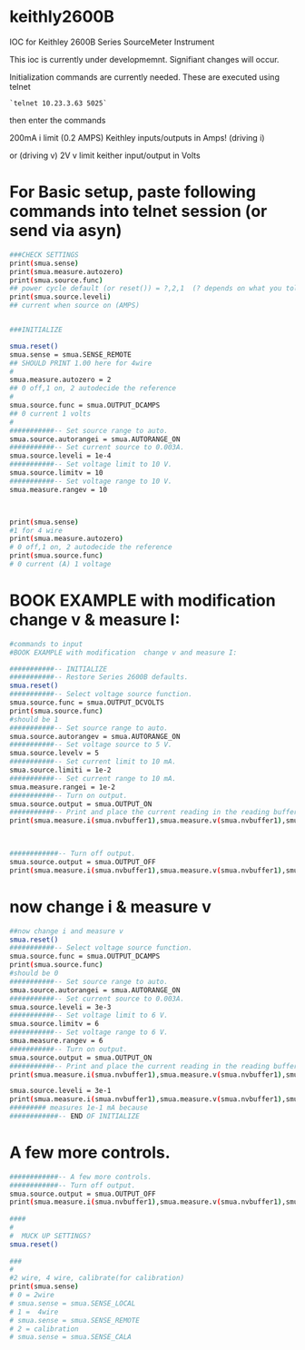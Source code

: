 # keithly2600B
IOC for Keithley 2600B Series SourceMeter Instrument

This ioc is currently under developmemnt.  Signifiant changes will occur.

Initialization commands are currently needed. These are executed using telnet

    `telnet 10.23.3.63 5025`

then enter the commands

200mA i limit (0.2 AMPS)
Keithley inputs/outputs in Amps!
(driving i)
 
or
(driving v)
2V v limit
keither input/output in Volts


# For Basic setup, paste following commands into telnet session (or send via asyn)
```sh
###CHECK SETTINGS
print(smua.sense)
print(smua.measure.autozero)
print(smua.source.func)
## power cycle default (or reset()) = ?,2,1  (? depends on what you told it)
print(smua.source.leveli)
## current when source on (AMPS)


###INITIALIZE

smua.reset()
smua.sense = smua.SENSE_REMOTE
## SHOULD PRINT 1.00 here for 4wire
#
smua.measure.autozero = 2
## 0 off,1 on, 2 autodecide the reference
#
smua.source.func = smua.OUTPUT_DCAMPS
## 0 current 1 volts
#
###########-- Set source range to auto.
smua.source.autorangei = smua.AUTORANGE_ON
###########-- Set current source to 0.003A.
smua.source.leveli = 1e-4
###########-- Set voltage limit to 10 V.
smua.source.limitv = 10
###########-- Set voltage range to 10 V.
smua.measure.rangev = 10  



print(smua.sense)
#1 for 4 wire
print(smua.measure.autozero)
# 0 off,1 on, 2 autodecide the reference
print(smua.source.func)
# 0 current (A) 1 voltage
```

# BOOK EXAMPLE with modification  change v & measure I:

``` sh
#commands to input 
#BOOK EXAMPLE with modification  change v and measure I:

###########-- INITIALIZE 
###########-- Restore Series 2600B defaults.
smua.reset()
###########-- Select voltage source function.
smua.source.func = smua.OUTPUT_DCVOLTS
print(smua.source.func)
#should be 1
###########-- Set source range to auto.
smua.source.autorangev = smua.AUTORANGE_ON
###########-- Set voltage source to 5 V.
smua.source.levelv = 5
###########-- Set current limit to 10 mA.
smua.source.limiti = 1e-2
###########-- Set current range to 10 mA.
smua.measure.rangei = 1e-2  
###########-- Turn on output.
smua.source.output = smua.OUTPUT_ON
###########-- Print and place the current reading in the reading buffer.
print(smua.measure.i(smua.nvbuffer1),smua.measure.v(smua.nvbuffer1),smua.measure.r(smua.nvbuffer1))


 
############-- Turn off output.
smua.source.output = smua.OUTPUT_OFF
print(smua.measure.i(smua.nvbuffer1),smua.measure.v(smua.nvbuffer1),smua.measure.r(smua.nvbuffer1))``
```
# now change i & measure v
```sh
##now change i and measure v
smua.reset()
###########-- Select voltage source function.
smua.source.func = smua.OUTPUT_DCAMPS
print(smua.source.func)
#should be 0
###########-- Set source range to auto.
smua.source.autorangei = smua.AUTORANGE_ON
###########-- Set current source to 0.003A.
smua.source.leveli = 3e-3
###########-- Set voltage limit to 6 V.
smua.source.limitv = 6
###########-- Set voltage range to 6 V.
smua.measure.rangev = 6  
###########-- Turn on output.
smua.source.output = smua.OUTPUT_ON
###########-- Print and place the current reading in the reading buffer.
print(smua.measure.i(smua.nvbuffer1),smua.measure.v(smua.nvbuffer1),smua.measure.r(smua.nvbuffer1))

smua.source.leveli = 3e-1
print(smua.measure.i(smua.nvbuffer1),smua.measure.v(smua.nvbuffer1),smua.measure.r(smua.nvbuffer1))
######### measures 1e-1 mA because 
############-- END OF INITIALIZE
```

# A few more controls.
```sh 
############-- A few more controls.
############-- Turn off output.
smua.source.output = smua.OUTPUT_OFF
print(smua.measure.i(smua.nvbuffer1),smua.measure.v(smua.nvbuffer1),smua.measure.r(smua.nvbuffer1))
 
####
#
#  MUCK UP SETTINGS?
smua.reset()
 
###
#
#2 wire, 4 wire, calibrate(for calibration)
print(smua.sense)
# 0 = 2wire
# smua.sense = smua.SENSE_LOCAL
# 1 =  4wire
# smua.sense = smua.SENSE_REMOTE
# 2 = calibration
# smua.sense = smua.SENSE_CALA
 
 
